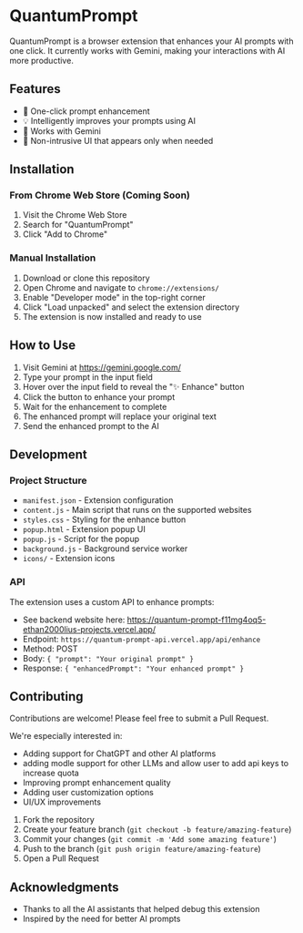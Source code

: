 # QuantumPrompt

QuantumPrompt is a browser extension that enhances your AI prompts with one click. It currently works with Gemini, making your interactions with AI more productive.

## Features

- 🚀 One-click prompt enhancement
- 💡 Intelligently improves your prompts using AI
- 🔄 Works with Gemini 
- 🎯 Non-intrusive UI that appears only when needed

## Installation

### From Chrome Web Store (Coming Soon)
1. Visit the Chrome Web Store
2. Search for "QuantumPrompt"
3. Click "Add to Chrome"

### Manual Installation
1. Download or clone this repository
2. Open Chrome and navigate to `chrome://extensions/`
3. Enable "Developer mode" in the top-right corner
4. Click "Load unpacked" and select the extension directory
5. The extension is now installed and ready to use

## How to Use

1. Visit Gemini at https://gemini.google.com/
2. Type your prompt in the input field
3. Hover over the input field to reveal the "✨ Enhance" button
4. Click the button to enhance your prompt
5. Wait for the enhancement to complete
6. The enhanced prompt will replace your original text
7. Send the enhanced prompt to the AI

## Development

### Project Structure
- `manifest.json` - Extension configuration
- `content.js` - Main script that runs on the supported websites
- `styles.css` - Styling for the enhance button
- `popup.html` - Extension popup UI
- `popup.js` - Script for the popup
- `background.js` - Background service worker
- `icons/` - Extension icons

### API
The extension uses a custom API to enhance prompts:
- See backend website here: https://quantum-prompt-f11mg4oq5-ethan2000lius-projects.vercel.app/
- Endpoint: `https://quantum-prompt-api.vercel.app/api/enhance`
- Method: POST
- Body: `{ "prompt": "Your original prompt" }`
- Response: `{ "enhancedPrompt": "Your enhanced prompt" }`

## Contributing

Contributions are welcome! Please feel free to submit a Pull Request.

We're especially interested in:
- Adding support for ChatGPT and other AI platforms
- adding modle support for other LLMs and allow user to add api keys to increase quota
- Improving prompt enhancement quality
- Adding user customization options
- UI/UX improvements

1. Fork the repository
2. Create your feature branch (`git checkout -b feature/amazing-feature`)
3. Commit your changes (`git commit -m 'Add some amazing feature'`)
4. Push to the branch (`git push origin feature/amazing-feature`)
5. Open a Pull Request

## Acknowledgments

- Thanks to all the AI assistants that helped debug this extension
- Inspired by the need for better AI prompts 